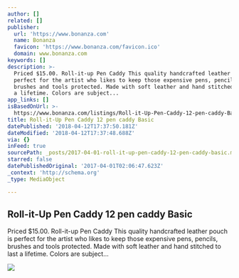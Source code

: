 ```yaml
---
author: []
related: []
publisher:
  url: 'https://www.bonanza.com'
  name: Bonanza
  favicon: 'https://www.bonanza.com/favicon.ico'
  domain: www.bonanza.com
keywords: []
description: >-
  Priced $15.00. Roll-it-up Pen Caddy This quality handcrafted leather pouch is
  perfect for the artist who likes to keep those expensive pens, pencils,
  brushes and tools protected. Made with soft leather and hand stitched to last
  a lifetime. Colors are subject...
app_links: []
isBasedOnUrl: >-
  https://www.bonanza.com/listings/Roll-it-Up-Pen-Caddy-12-pen-caddy-Basic/294809788
title: Roll-it-Up Pen Caddy 12 pen caddy Basic
datePublished: '2018-04-12T17:37:50.181Z'
dateModified: '2018-04-12T17:37:48.688Z'
via: {}
inFeed: true
sourcePath: _posts/2017-04-01-roll-it-up-pen-caddy-12-pen-caddy-basic.md
starred: false
datePublishedOriginal: '2017-04-01T02:06:47.623Z'
_context: 'http://schema.org'
_type: MediaObject

---
```

<article style=""><h1>Roll-it-Up Pen Caddy 12 pen caddy Basic</h1><p>Priced $15.00. Roll-it-up Pen Caddy This quality handcrafted leather pouch is perfect for the artist who likes to keep those expensive pens, pencils, brushes and tools protected. Made with soft leather and hand stitched to last a lifetime. Colors are subject...</p><img src="https://images.bonanzastatic.com/afu/images/2501/4383/35/12pk1.2.jpg" /></article>